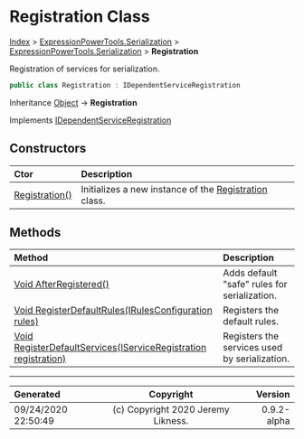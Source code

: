 ﻿# Registration Class

[Index](../index.md) > [ExpressionPowerTools.Serialization](ExpressionPowerTools.Serialization.a.md) > [ExpressionPowerTools.Serialization](ExpressionPowerTools.Serialization.n.md) > **Registration**

Registration of services for serialization.

```csharp
public class Registration : IDependentServiceRegistration
```

Inheritance [Object](https://docs.microsoft.com/dotnet/api/system.object) → **Registration**

Implements  [IDependentServiceRegistration](ExpressionPowerTools.Core.Signatures.IDependentServiceRegistration.i.md) 

## Constructors

| Ctor | Description |
| :-- | :-- |
| [Registration()](ExpressionPowerTools.Serialization.Registration.ctor.md#registration) | Initializes a new instance of the [Registration](ExpressionPowerTools.Serialization.Registration.cs.md) class. |
## Methods

| Method | Description |
| :-- | :-- |
| [Void AfterRegistered()](ExpressionPowerTools.Serialization.Registration.AfterRegistered.m.md) | Adds default "safe" rules for serialization. |
| [Void RegisterDefaultRules(IRulesConfiguration rules)](ExpressionPowerTools.Serialization.Registration.RegisterDefaultRules.m.md) | Registers the default rules. |
| [Void RegisterDefaultServices(IServiceRegistration registration)](ExpressionPowerTools.Serialization.Registration.RegisterDefaultServices.m.md) | Registers the services used by serialization. |

---

| Generated | Copyright | Version |
| :-- | :-: | --: |
| 09/24/2020 22:50:49 | (c) Copyright 2020 Jeremy Likness. | 0.9.2-alpha |
